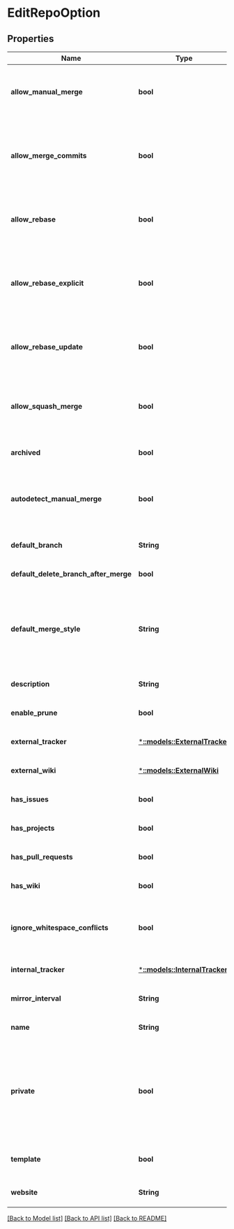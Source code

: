 # EditRepoOption

## Properties
Name | Type | Description | Notes
------------ | ------------- | ------------- | -------------
**allow_manual_merge** | **bool** | either &#x60;true&#x60; to allow mark pr as merged manually, or &#x60;false&#x60; to prevent it. &#x60;has_pull_requests&#x60; must be &#x60;true&#x60;. | [optional] [default to null]
**allow_merge_commits** | **bool** | either &#x60;true&#x60; to allow merging pull requests with a merge commit, or &#x60;false&#x60; to prevent merging pull requests with merge commits. &#x60;has_pull_requests&#x60; must be &#x60;true&#x60;. | [optional] [default to null]
**allow_rebase** | **bool** | either &#x60;true&#x60; to allow rebase-merging pull requests, or &#x60;false&#x60; to prevent rebase-merging. &#x60;has_pull_requests&#x60; must be &#x60;true&#x60;. | [optional] [default to null]
**allow_rebase_explicit** | **bool** | either &#x60;true&#x60; to allow rebase with explicit merge commits (--no-ff), or &#x60;false&#x60; to prevent rebase with explicit merge commits. &#x60;has_pull_requests&#x60; must be &#x60;true&#x60;. | [optional] [default to null]
**allow_rebase_update** | **bool** | either &#x60;true&#x60; to allow updating pull request branch by rebase, or &#x60;false&#x60; to prevent it. &#x60;has_pull_requests&#x60; must be &#x60;true&#x60;. | [optional] [default to null]
**allow_squash_merge** | **bool** | either &#x60;true&#x60; to allow squash-merging pull requests, or &#x60;false&#x60; to prevent squash-merging. &#x60;has_pull_requests&#x60; must be &#x60;true&#x60;. | [optional] [default to null]
**archived** | **bool** | set to &#x60;true&#x60; to archive this repository. | [optional] [default to null]
**autodetect_manual_merge** | **bool** | either &#x60;true&#x60; to enable AutodetectManualMerge, or &#x60;false&#x60; to prevent it. &#x60;has_pull_requests&#x60; must be &#x60;true&#x60;, Note: In some special cases, misjudgments can occur. | [optional] [default to null]
**default_branch** | **String** | sets the default branch for this repository. | [optional] [default to null]
**default_delete_branch_after_merge** | **bool** | set to &#x60;true&#x60; to delete pr branch after merge by default | [optional] [default to null]
**default_merge_style** | **String** | set to a merge style to be used by this repository: \&quot;merge\&quot;, \&quot;rebase\&quot;, \&quot;rebase-merge\&quot;, or \&quot;squash\&quot;. &#x60;has_pull_requests&#x60; must be &#x60;true&#x60;. | [optional] [default to null]
**description** | **String** | a short description of the repository. | [optional] [default to null]
**enable_prune** | **bool** | enable prune - remove obsolete remote-tracking references | [optional] [default to null]
**external_tracker** | [***::models::ExternalTracker**](ExternalTracker.md) |  | [optional] [default to null]
**external_wiki** | [***::models::ExternalWiki**](ExternalWiki.md) |  | [optional] [default to null]
**has_issues** | **bool** | either &#x60;true&#x60; to enable issues for this repository or &#x60;false&#x60; to disable them. | [optional] [default to null]
**has_projects** | **bool** | either &#x60;true&#x60; to enable project unit, or &#x60;false&#x60; to disable them. | [optional] [default to null]
**has_pull_requests** | **bool** | either &#x60;true&#x60; to allow pull requests, or &#x60;false&#x60; to prevent pull request. | [optional] [default to null]
**has_wiki** | **bool** | either &#x60;true&#x60; to enable the wiki for this repository or &#x60;false&#x60; to disable it. | [optional] [default to null]
**ignore_whitespace_conflicts** | **bool** | either &#x60;true&#x60; to ignore whitespace for conflicts, or &#x60;false&#x60; to not ignore whitespace. &#x60;has_pull_requests&#x60; must be &#x60;true&#x60;. | [optional] [default to null]
**internal_tracker** | [***::models::InternalTracker**](InternalTracker.md) |  | [optional] [default to null]
**mirror_interval** | **String** | set to a string like &#x60;8h30m0s&#x60; to set the mirror interval time | [optional] [default to null]
**name** | **String** | name of the repository | [optional] [default to null]
**private** | **bool** | either &#x60;true&#x60; to make the repository private or &#x60;false&#x60; to make it public. Note: you will get a 422 error if the organization restricts changing repository visibility to organization owners and a non-owner tries to change the value of private. | [optional] [default to null]
**template** | **bool** | either &#x60;true&#x60; to make this repository a template or &#x60;false&#x60; to make it a normal repository | [optional] [default to null]
**website** | **String** | a URL with more information about the repository. | [optional] [default to null]

[[Back to Model list]](../README.md#documentation-for-models) [[Back to API list]](../README.md#documentation-for-api-endpoints) [[Back to README]](../README.md)


